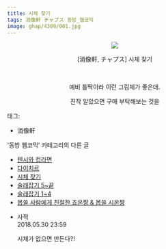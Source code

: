 ```yaml
---
title: 시체 찾기
tags: 消像軒 チャプス 동방_웹코믹
image: ghap/4309/001.jpg
---
```

<div class="article">
<p style="text-align: center; clear: none; float: none;"><img src="{{ site.nasurl }}/ghap/4309/001.jpg"/></p>
<p style="text-align: center; clear: none; float: none;">[消像軒, チャプス] 시체 찾기</p>
<p style="text-align: center; clear: none; float: none;"><br/></p>
<p style="text-align: center; clear: none; float: none;">예비 틀딱이라 이런 그림체가 좋은데.</p>
<p style="text-align: center; clear: none; float: none;">진작 알았으면 구매 부탁해보는 것을</p>
</div><div class="tagTrail">
<p>태그: </p>
<ul>
<li>消像軒</li>
</ul>
</div><div class="another">
<p>'동방 웹코믹' 카테고리의 다른 글</p>
<ul>
<li><a href="/2018-04-20-ghap_4314">텐시와 컵라면</a></li>
<li><a href="/2018-04-20-ghap_4313">다이치르</a></li>
<li><a href="/2018-04-20-ghap_4309">시체 찾기</a></li>
<li><a href="/2018-04-18-ghap_4305">술래잡기 5~끝</a></li>
<li><a href="/2018-04-18-ghap_4304">술래잡기 1~4</a></li>
<li><a href="/2018-04-18-ghap_4301">몹쓸 사람에게 친절한 죠온쨩 &amp; 몹쓸 시온쨩</a></li>
</ul>
</div><div class="cb_module cb_fluid">
<div class="cb_wrt cb_profile">
<div class="comment">
<ul>
<li class="cb_thumb_off" id="comment15264320">
<div class="cb_comment_area">
<div class="cb_info_area">
<div class="cb_section">
<span class="cb_nick_name">사적</span>
</div>
<div class="cb_section">
<span class="cb_date">2018.05.30 23:59 </span>
</div>
</div>
<div class="cb_dsc_comment">
<p class="cb_dsc">
											시체가 없으면 만든다?!
										</p>
</div>
</div></li>
</ul>
</div>
</div><!-- commentList close -->
</div>